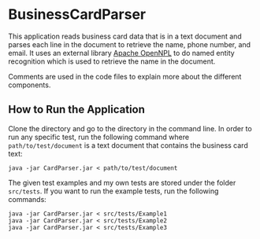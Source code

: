 # BusinessCardParser

This application reads business card data that is in a text document and parses each line in the document to 
retrieve the name, phone number, and email. It uses an external library [Apache OpenNPL](https://opennlp.apache.org/) to do named entity recognition which is used to retrieve the name in the document. 

Comments are used in the code files to explain more about the different components.

## How to Run the Application
Clone the directory and go to the directory in the command line. In order to run any specific test, run the following command where `path/to/test/document` is a text document that contains the business card text: 

```
java -jar CardParser.jar < path/to/test/document
```

The given test examples and my own tests are stored under the folder `src/tests`. If you want to run the example tests, run the following commands:
```
java -jar CardParser.jar < src/tests/Example1
java -jar CardParser.jar < src/tests/Example2
java -jar CardParser.jar < src/tests/Example3
```
